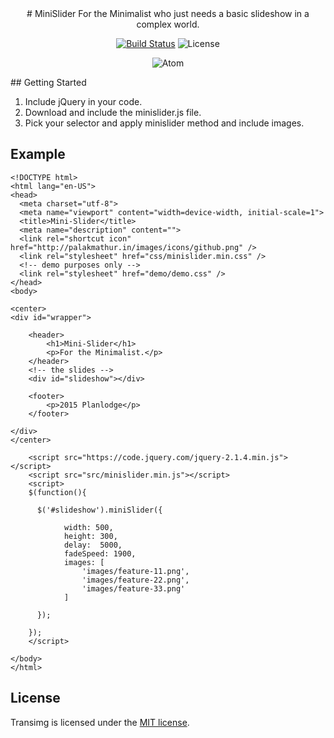 <center>
# MiniSlider
For the Minimalist who just needs a basic slideshow in a complex world.

[![Build Status](https://travis-ci.org/stevenbenner/jquery-powertip.svg?branch=master)](https://travis-ci.org/stevenbenner/jquery-powertip)
![License](https://img.shields.io/packagist/l/doctrine/orm.svg)

![Atom](https://raw.githubusercontent.com/planlodge/MiniSlider/master/demo/record.gif)
</center>
## Getting Started

 1. Include jQuery in your code.
 2. Download and include the minislider.js file.
 3. Pick your selector and apply minislider method and include images.

## Example

    <!DOCTYPE html>
	<html lang="en-US">
	<head>
	  <meta charset="utf-8">
	  <meta name="viewport" content="width=device-width, initial-scale=1">
	  <title>Mini-Slider</title>
	  <meta name="description" content="">
	  <link rel="shortcut icon" href="http://palakmathur.in/images/icons/github.png" />
	  <link rel="stylesheet" href="css/minislider.min.css" />
	  <!-- demo purposes only -->
	  <link rel="stylesheet" href="demo/demo.css" />
	</head>
	<body>

	<center>
	<div id="wrapper">

		<header>
			<h1>Mini-Slider</h1>
			<p>For the Minimalist.</p>
		</header>
		<!-- the slides -->
		<div id="slideshow"></div>
		
		<footer>
			<p>2015 Planlodge</p>
		</footer>
		
	</div>
	</center>

		<script src="https://code.jquery.com/jquery-2.1.4.min.js"></script> 
		<script src="src/minislider.min.js"></script> 
		<script>
		$(function(){

		  $('#slideshow').miniSlider({
				
				width: 500,
				height: 300,
				delay:	5000,
				fadeSpeed: 1900,
				images: [
					'images/feature-11.png',
					'images/feature-22.png',
					'images/feature-33.png'
				]
				
		  });

		});
		</script>
		
	</body>
	</html>

## License

Transimg is licensed under the [MIT license](http://opensource.org/licenses/MIT).
